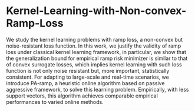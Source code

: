 # Kernel-Learning-with-Non-convex-Ramp-Loss

We study the kernel learning problems with ramp loss, a non-convex but noise-resistant loss function. In this work, we justify the validity of ramp loss under classical kernel learning framework, in particular, we show that the generalization bound for empirical ramp risk minimizer is similar to that of convex surrogate losses, which implies kernel learning with such loss function is not only noise resistant but, more important, statistically consistent. For adapting to large-scale and real-time scenarios, we introduce PA-ramp, a heuristic online algorithm based on passive aggressive framework, to solve this learning problem. Empirically, with less support vectors, this algorithm achieves comparable empirical performances to varied online methods.

